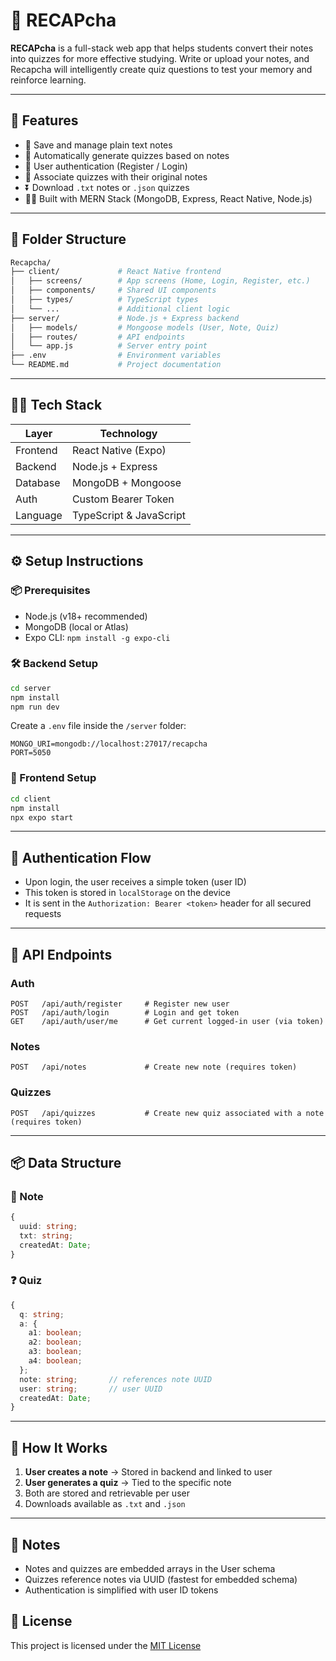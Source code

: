 # 🧠 RECAPcha

**RECAPcha** is a full-stack web app that helps students convert their notes into quizzes for more effective studying. Write or upload your notes, and Recapcha will intelligently create quiz questions to test your memory and reinforce learning.

---

## 🚀 Features

- 📝 Save and manage plain text notes
- 🧠 Automatically generate quizzes based on notes
- 🔐 User authentication (Register / Login)
- 📎 Associate quizzes with their original notes
- ⏬ Download `.txt` notes or `.json` quizzes
- 🧑‍💻 Built with MERN Stack (MongoDB, Express, React Native, Node.js)

---

## 📁 Folder Structure

```bash
Recapcha/
├── client/             # React Native frontend
│   ├── screens/        # App screens (Home, Login, Register, etc.)
│   ├── components/     # Shared UI components
│   ├── types/          # TypeScript types
│   └── ...             # Additional client logic
├── server/             # Node.js + Express backend
│   ├── models/         # Mongoose models (User, Note, Quiz)
│   ├── routes/         # API endpoints
│   └── app.js          # Server entry point
├── .env                # Environment variables
└── README.md           # Project documentation
```

---

## 🧑‍💻 Tech Stack

| Layer        | Technology          |
|--------------|---------------------|
| Frontend     | React Native (Expo) |
| Backend      | Node.js + Express   |
| Database     | MongoDB + Mongoose  |
| Auth         | Custom Bearer Token |
| Language     | TypeScript & JavaScript |

---

## ⚙️ Setup Instructions

### 📦 Prerequisites

- Node.js (v18+ recommended)
- MongoDB (local or Atlas)
- Expo CLI: `npm install -g expo-cli`

### 🛠️ Backend Setup

```bash
cd server
npm install
npm run dev
```

Create a `.env` file inside the `/server` folder:

```env
MONGO_URI=mongodb://localhost:27017/recapcha
PORT=5050
```

### 📱 Frontend Setup

```bash
cd client
npm install
npx expo start
```

---

## 🔐 Authentication Flow

- Upon login, the user receives a simple token (user ID)
- This token is stored in `localStorage` on the device
- It is sent in the `Authorization: Bearer <token>` header for all secured requests

---

## 📡 API Endpoints

### Auth

```http
POST   /api/auth/register     # Register new user
POST   /api/auth/login        # Login and get token
GET    /api/auth/user/me      # Get current logged-in user (via token)
```

### Notes

```http
POST   /api/notes             # Create new note (requires token)
```

### Quizzes

```http
POST   /api/quizzes           # Create new quiz associated with a note (requires token)
```

---

## 📦 Data Structure

### 📄 Note

```ts
{
  uuid: string;
  txt: string;
  createdAt: Date;
}
```

### ❓ Quiz

```ts
{
  q: string;
  a: {
    a1: boolean;
    a2: boolean;
    a3: boolean;
    a4: boolean;
  };
  note: string;       // references note UUID
  user: string;       // user UUID
  createdAt: Date;
}
```

---

## 🧪 How It Works

1. **User creates a note** → Stored in backend and linked to user
2. **User generates a quiz** → Tied to the specific note
3. Both are stored and retrievable per user
4. Downloads available as `.txt` and `.json`

---

## 📌 Notes

- Notes and quizzes are embedded arrays in the User schema
- Quizzes reference notes via UUID (fastest for embedded schema)
- Authentication is simplified with user ID tokens


## 📃 License

This project is licensed under the [MIT License](LICENSE)
